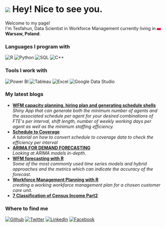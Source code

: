 <h1><img src="https://emojis.slackmojis.com/emojis/images/1531849430/4246/blob-sunglasses.gif?1531849430" width="30"/> Hey! Nice to see you.</h1>


<p>Welcome to my page! </br> I'm Tesfahun, Data Scientist in Workforce Management currently living in <img src="https://github.com/lipis/flag-icons/blob/main/flags/1x1/pl.svg" width="13"/> <b>Warsaw, Poland</b>. </p>
<h3>Languages I program with</h3>
<p>
  <img alt="R" src="https://img.shields.io/badge/-R-45b8d8?style=flat-square&logo=R&logoColor=white" />
  <img alt="Python" src="https://img.shields.io/badge/-Python-8DD6F9?style=flat-square&logo=python&logoColor=white" /> 
  <img alt="SQL" src="https://img.shields.io/badge/-SQL-46a2f1?style=flat-square&logo=sql&logoColor=white" />
  <img alt="C++" src="https://img.shields.io/badge/-C++-2088FF?style=flat-square&logo=c++&logoColor=white" />
</p>

<h3>Tools I work with</h3>
<p>
  <img alt="Power BI" src="https://img.shields.io/badge/-powerbi-45b8d8?style=flat-square&logo=power bi&logoColor=white" />
  <img alt="Tableau" src="https://img.shields.io/badge/-tableau-8DD6F9?style=flat-square&logo=tableau&logoColor=white" /> 
  <img alt="Excel" src="https://img.shields.io/badge/-Excel-46a2f1?style=flat-square&logo=excel&logoColor=white" />
  <img alt="Google Data Studio" src="https://img.shields.io/badge/-Google Data Studio-2088FF?style=flat-square&logo=google-data-studio&logoColor=white" />
</p>

<h3>My latest blogs</h3>
<ul>
  <li><a href="https://rpubs.com/Tesfahun_Boshe/CP2HP"><b>WFM capacity planning, hiring plan and generating schedule shells</b></a><br/><i>Shiny App that can generate both the minimum number of agents and the associated schedule per agent for your desired combinations of FTE's per interval, shift length, number of weekly working days per agent as well as the minimum staffing efficiency.</i></li>
  <li><a href="https://rpubs.com/Tesfahun_Boshe/schedule2coverage"><b>Schedule to Coverage</b></a><br/><i>A tutorial on how to convert schedule to coverage data to check the efficiency per interval</i></li>
    <li><a href="https://rpubs.com/Tesfahun_Boshe/arimaforcasting"><b>ARIMA FOR DEMAND FORECASTING</b></a><br/><i> Looking at ARIMA models in-depth.</i></li>
  <li><a href="https://rpubs.com/Tesfahun_Boshe/wfmforcasting"><b>WFM forecasting with R</b></a><br/><i>Some of the most commonly used time series models and hybrid approaches and the metrics which can indicate the accuracy of the forecast.</i></li>
  <li><a href="https://rpubs.com/Tesfahun_Boshe/R-for-WFM"><b>Workforce Management Planning with R</b></a><br/><i> creating a working workforce management plan for a chosen customer care unit.</i></li>
  <li><a href="https://rpubs.com/Tesfahun_Boshe/classificationcensus"><b>7 Classification of Census Income Part2</b></a><br/></li>
</ul>

<h3>Where to find me</h3>
<p><a href="https://github.com/tesfahunboshe" target="_blank"><img alt="Github" src="https://img.shields.io/badge/GitHub-%2312100E.svg?&style=for-the-badge&logo=Github&logoColor=white" /></a> <a href="https://twitter.com/TesfahunTegene" target="_blank"><img alt="Twitter" src="https://img.shields.io/badge/twitter-%231DA1F2.svg?&style=for-the-badge&logo=twitter&logoColor=white" /></a> <a href="https://www.linkedin.com/in/tesfahun-tegene-boshe/" target="_blank"><img alt="LinkedIn" src="https://img.shields.io/badge/linkedin-%230077B5.svg?&style=for-the-badge&logo=linkedin&logoColor=white" /></a> <a href="https://www.facebook.com/profile.php?id=100009078883117" target="_blank"><img alt="Facebook" src="https://img.shields.io/badge/facebook-%2312100E.svg?&style=for-the-badge&logo=facebook&logoColor=white" /></a>
</p>


